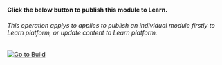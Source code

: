 
#### Click the below button to publish this module to Learn.  
###### This operation applys to applies to publish an individual module firstly to Learn platform, or update content to Learn platform.


[![Go to Build](http://courseautopubmgtv3dev.blob.core.windows.net/publiccontainer/GotoPubModule.png)](http://wwlpublish2learn.azurewebsites.net/#/pub2Module/https%253A%252F%252Fmicrosoftdigitallearning.visualstudio.com%252FCourseware%252F_git%252FLP_DEMO_it-is-a-sample-course%253Fpath%253D%25252FModules%25252FM01-learn-publish-process%2526version%253DGBmaster)
